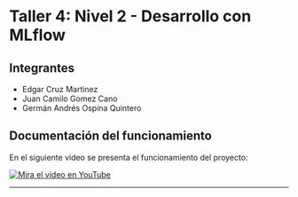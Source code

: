 # Taller 4: Nivel 2 - Desarrollo con MLflow

## Integrantes
* Edgar Cruz Martinez
* Juan Camilo Gomez Cano
* Germán Andrés Ospina Quintero

## Documentación del funcionamiento

En el siguiente video se presenta el funcionamiento del proyecto:

[![Mira el video en YouTube](https://img.youtube.com/vi/XRCuq-75cLA/0.jpg)](https://www.youtube.com/watch?v=XRCuq-75cLA)

---
